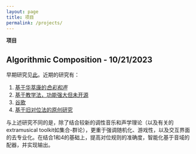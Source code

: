 ```yaml
---
layout: page
title: 项目
permalink: /projects/
---
```

**项目**

## Algorithmic Composition - 10/21/2023

早期研究见[此](https://link.springer.com/book/10.1007/978-3-211-75540-2)。近期的研究有：
1. [基于华萃康的*色彩和声*](https://www.bilibili.com/video/BV1tc411L7hh/?spm_id_from=333.337.search-card.all.click&vd_source=ead494c8a0adb6a78e4374a433e8c85e)
2. [基于教学法，功能强大但未开源](https://www.capella-software.com/us/index.cfm/products/tonica-fugata/info-tonica-fugata/)
3. [谷歌](https://magenta.tensorflow.org/coconet)
4. [基于旧对位法的原创研究](https://medium.com/@arsenaultk9/artificial-intelligence-music-generation-melody-harmonization-pt1-cb3e92c9a0ca)

与上述研究不同的是，除了结合较新的调性音乐和声学理论（以及有关的extramusical toolkit如集合-群论），更重于强调随机化、游戏性，以及交互界面的去专业化。在结合1和4的基础上，提高对位规则的准确度，智能化基于音域的配器，并实现输出。
